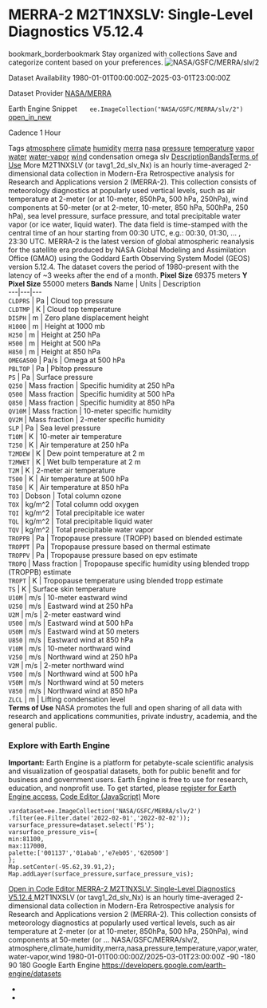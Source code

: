 
#  MERRA-2 M2T1NXSLV: Single-Level Diagnostics V5.12.4 
bookmark_borderbookmark Stay organized with collections  Save and categorize content based on your preferences.
![NASA/GSFC/MERRA/slv/2](https://developers.google.com/earth-engine/datasets/images/NASA/NASA_GSFC_MERRA_slv_2_sample.png) 

Dataset Availability
    1980-01-01T00:00:00Z–2025-03-01T23:00:00Z 

Dataset Provider
     [ NASA/MERRA ](https://gmao.gsfc.nasa.gov/reanalysis/MERRA-2/) 

Earth Engine Snippet
     `    ee.ImageCollection("NASA/GSFC/MERRA/slv/2")   ` [ open_in_new ](https://code.earthengine.google.com/?scriptPath=Examples:Datasets/NASA/NASA_GSFC_MERRA_slv_2) 

Cadence
    1 Hour 

Tags
     [atmosphere](https://developers.google.com/earth-engine/datasets/tags/atmosphere) [climate](https://developers.google.com/earth-engine/datasets/tags/climate) [humidity](https://developers.google.com/earth-engine/datasets/tags/humidity) [merra](https://developers.google.com/earth-engine/datasets/tags/merra) [nasa](https://developers.google.com/earth-engine/datasets/tags/nasa) [pressure](https://developers.google.com/earth-engine/datasets/tags/pressure) [temperature](https://developers.google.com/earth-engine/datasets/tags/temperature) [vapor](https://developers.google.com/earth-engine/datasets/tags/vapor) [water](https://developers.google.com/earth-engine/datasets/tags/water) [water-vapor](https://developers.google.com/earth-engine/datasets/tags/water-vapor) [wind](https://developers.google.com/earth-engine/datasets/tags/wind)
condensation
omega
slv
[Description](https://developers.google.com/earth-engine/datasets/catalog/NASA_GSFC_MERRA_slv_2#description)[Bands](https://developers.google.com/earth-engine/datasets/catalog/NASA_GSFC_MERRA_slv_2#bands)[Terms of Use](https://developers.google.com/earth-engine/datasets/catalog/NASA_GSFC_MERRA_slv_2#terms-of-use) More
M2T1NXSLV (or tavg1_2d_slv_Nx) is an hourly time-averaged 2-dimensional data collection in Modern-Era Retrospective analysis for Research and Applications version 2 (MERRA-2). This collection consists of meteorology diagnostics at popularly used vertical levels, such as air temperature at 2-meter (or at 10-meter, 850hPa, 500 hPa, 250hPa), wind components at 50-meter (or at 2-meter, 10-meter, 850 hPa, 500hPa, 250 hPa), sea level pressure, surface pressure, and total precipitable water vapor (or ice water, liquid water). The data field is time-stamped with the central time of an hour starting from 00:30 UTC, e.g.: 00:30, 01:30, ... , 23:30 UTC.
MERRA-2 is the latest version of global atmospheric reanalysis for the satellite era produced by NASA Global Modeling and Assimilation Office (GMAO) using the Goddard Earth Observing System Model (GEOS) version 5.12.4. The dataset covers the period of 1980-present with the latency of ~3 weeks after the end of a month.
**Pixel Size** 69375 meters 
**Y Pixel Size** 55000 meters 
**Bands**
Name | Units | Description  
---|---|---  
`CLDPRS` | Pa | Cloud top pressure  
`CLDTMP` | K | Cloud top temperature  
`DISPH` | m | Zero plane displacement height  
`H1000` | m | Height at 1000 mb  
`H250` | m | Height at 250 hPa  
`H500` | m | Height at 500 hPa  
`H850` | m | Height at 850 hPa  
`OMEGA500` | Pa/s | Omega at 500 hPa  
`PBLTOP` | Pa | Pbltop pressure  
`PS` | Pa | Surface pressure  
`Q250` | Mass fraction | Specific humidity at 250 hPa  
`Q500` | Mass fraction | Specific humidity at 500 hPa  
`Q850` | Mass fraction | Specific humidity at 850 hPa  
`QV10M` | Mass fraction | 10-meter specific humidity  
`QV2M` | Mass fraction | 2-meter specific humidity  
`SLP` | Pa | Sea level pressure  
`T10M` | K | 10-meter air temperature  
`T250` | K | Air temperature at 250 hPa  
`T2MDEW` | K | Dew point temperature at 2 m  
`T2MWET` | K | Wet bulb temperature at 2 m  
`T2M` | K | 2-meter air temperature  
`T500` | K | Air temperature at 500 hPa  
`T850` | K | Air temperature at 850 hPa  
`TO3` | Dobson | Total column ozone  
`TOX` | kg/m^2 | Total column odd oxygen  
`TQI` | kg/m^2 | Total precipitable ice water  
`TQL` | kg/m^2 | Total precipitable liquid water  
`TQV` | kg/m^2 | Total precipitable water vapor  
`TROPPB` | Pa | Tropopause pressure (TROPP) based on blended estimate  
`TROPPT` | Pa | Tropopause pressure based on thermal estimate  
`TROPPV` | Pa | Tropopause pressure based on epv estimate  
`TROPQ` | Mass fraction | Tropopause specific humidity using blended tropp (TROPPB) estimate  
`TROPT` | K | Tropopause temperature using blended tropp estimate  
`TS` | K | Surface skin temperature  
`U10M` | m/s | 10-meter eastward wind  
`U250` | m/s | Eastward wind at 250 hPa  
`U2M` | m/s | 2-meter eastward wind  
`U500` | m/s | Eastward wind at 500 hPa  
`U50M` | m/s | Eastward wind at 50 meters  
`U850` | m/s | Eastward wind at 850 hPa  
`V10M` | m/s | 10-meter northward wind  
`V250` | m/s | Northward wind at 250 hPa  
`V2M` | m/s | 2-meter northward wind  
`V500` | m/s | Northward wind at 500 hPa  
`V50M` | m/s | Northward wind at 50 meters  
`V850` | m/s | Northward wind at 850 hPa  
`ZLCL` | m | Lifting condensation level  
**Terms of Use**
NASA promotes the full and open sharing of all data with research and applications communities, private industry, academia, and the general public.
### Explore with Earth Engine
**Important:** Earth Engine is a platform for petabyte-scale scientific analysis and visualization of geospatial datasets, both for public benefit and for business and government users. Earth Engine is free to use for research, education, and nonprofit use. To get started, please [register for Earth Engine access.](https://console.cloud.google.com/earth-engine)
[Code Editor (JavaScript)](https://developers.google.com/earth-engine/datasets/catalog/NASA_GSFC_MERRA_slv_2#code-editor-javascript-sample) More
```
vardataset=ee.ImageCollection('NASA/GSFC/MERRA/slv/2')
.filter(ee.Filter.date('2022-02-01','2022-02-02'));
varsurface_pressure=dataset.select('PS');
varsurface_pressure_vis={
min:81100,
max:117000,
palette:['001137','01abab','e7eb05','620500']
};
Map.setCenter(-95.62,39.91,2);
Map.addLayer(surface_pressure,surface_pressure_vis);
```
[ Open in Code Editor ](https://code.earthengine.google.com/?scriptPath=Examples:Datasets/NASA/NASA_GSFC_MERRA_slv_2)
[ MERRA-2 M2T1NXSLV: Single-Level Diagnostics V5.12.4 ](https://developers.google.com/earth-engine/datasets/catalog/NASA_GSFC_MERRA_slv_2)
M2T1NXSLV (or tavg1_2d_slv_Nx) is an hourly time-averaged 2-dimensional data collection in Modern-Era Retrospective analysis for Research and Applications version 2 (MERRA-2). This collection consists of meteorology diagnostics at popularly used vertical levels, such as air temperature at 2-meter (or at 10-meter, 850hPa, 500 hPa, 250hPa), wind components at 50-meter (or …
NASA/GSFC/MERRA/slv/2, atmosphere,climate,humidity,merra,nasa,pressure,temperature,vapor,water,water-vapor,wind 
1980-01-01T00:00:00Z/2025-03-01T23:00:00Z
-90 -180 90 180 
Google Earth Engine
https://developers.google.com/earth-engine/datasets
  * [ ](https://doi.org/https://gmao.gsfc.nasa.gov/reanalysis/MERRA-2/)
  * [ ](https://doi.org/https://developers.google.com/earth-engine/datasets/catalog/NASA_GSFC_MERRA_slv_2)


